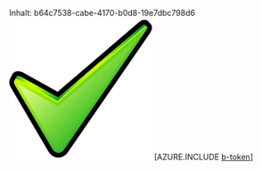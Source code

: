 Inhalt: b64c7538-cabe-4170-b0d8-19e7dbc798d6![Bild](037f79fc-f0d5-465c-b32f-0d21353efe4a.png)
[AZURE.INCLUDE [b-token](0a0d9cee-022c-47cb-acc5-17843340ed0a.md)]
